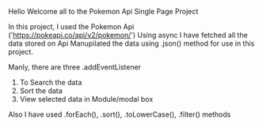 Hello Welcome all to the Pokemon Api Single Page Project

In this project, I used the Pokemon Api ('https://pokeapi.co/api/v2/pokemon/') 
Using async I have fetched all the data stored on Api
Manupilated the data using .json() method for use in this project.

Manly, there are three .addEventListener
1. To Search the data
2. Sort the data
3. View selected data in Module/modal box

Also I have used .forEach(), .sort(), .toLowerCase(), .filter() methods
